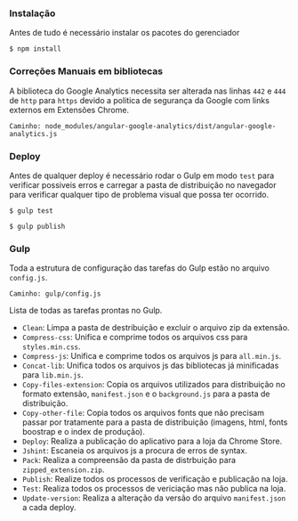 ### Instalação
Antes de tudo é necessário instalar os pacotes do gerenciador
```
$ npm install
```

### Correções Manuais em bibliotecas
A biblioteca do Google Analytics necessita ser alterada nas linhas ```442``` e ```444``` de ```http``` para ```https``` devido a politica de segurança da Google com links externos em Extensões Chrome.

```
Caminho: node_modules/angular-google-analytics/dist/angular-google-analytics.js
```

### Deploy
Antes de qualquer deploy é necessário rodar o Gulp em modo ```test``` para verificar possiveis erros e carregar a pasta de distribuição no navegador para verificar qualquer tipo de problema visual que possa ter ocorrido.

```
$ gulp test
```

```
$ gulp publish
```

### Gulp
Toda a estrutura de configuração das tarefas do Gulp estão no arquivo ```config.js```.

```
Caminho: gulp/config.js
```

Lista de todas as tarefas prontas no Gulp.

- ```Clean```: Limpa a pasta de destribuição e excluir o arquivo zip da extensão.
- ```Compress-css```: Unifica e comprime todos os arquivos css para ```styles.min.css```.
- ```Compress-js```: Unifica e comprime todos os arquivos js para ```all.min.js```.
- ```Concat-lib```: Unifica todos os arquivos js das bibliotecas já minificadas para ```lib.min.js```.
- ```Copy-files-extension```: Copia os arquivos utilizados para distribuição no formato extensão, ```manifest.json``` e o ```background.js``` para a pasta de distribuição.
- ```Copy-other-file```: Copia todos os arquivos fonts que não precisam passar por tratamente para a pasta de distribuição (imagens, html, fonts boostrap e o index de produção).
- ```Deploy```: Realiza a publicação do aplicativo para a loja da Chrome Store.
- ```Jshint```: Escaneia os arquivos js a procura de erros de syntax.
- ```Pack```: Realiza a compreensão da pasta de distrbuição para ```zipped_extension.zip```.
- ```Publish```: Realize todos os processos de verificação e publicação na loja.
- ```Test```: Realiza todos os processos de vericiação mas não publica na loja.
- ```Update-version```: Realiza a alteração da versão do arquivo ```manifest.json``` a cada deploy.